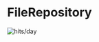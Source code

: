 # FileRepository
![hits/day](https://data.jsdelivr.com/v1/package/gh/ProjectSky/FileRepository/badge/day?style=rounded)
